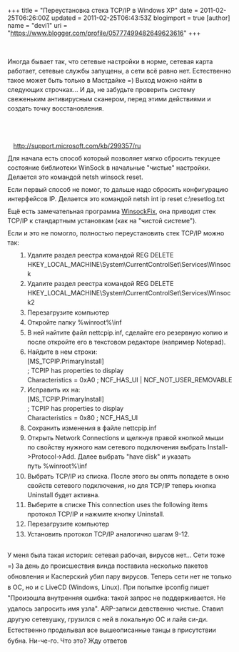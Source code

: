+++
title = "Переустановка стека TCP/IP в Windows XP"
date = 2011-02-25T06:26:00Z
updated = 2011-02-25T06:43:53Z
blogimport = true 
[author]
	name = "devi1"
	uri = "https://www.blogger.com/profile/05777499482649623616"
+++

<span class="Apple-style-span" style="font-family: sans-serif; font-size: 13px; line-height: 19px;"></span><br /><div style="line-height: 1.5em; margin-bottom: 0.5em; margin-left: 0px; margin-right: 0px; margin-top: 0.4em;">Иногда бывает так, что сетевые настройки в норме, сетевая карта работает, сетевые службы запущены, а сети всё равно нет. Естественно такое может быть только в Мастдайке =) Выход можно найти в следующих строчках... И да, не забудьте проверить систему свеженьким антивирусным сканером, перед этими действиями и создать точку восстановления.<br /><br /><a name='more'></a><br /><br /><a class="external free" href="http://support.microsoft.com/kb/299357/ru" rel="nofollow" style="background-attachment: initial; background-clip: initial; background-color: initial; background-image: url(http://wiki.mag-soft.ru/skins/vector/images/external-link-ltr-icon.png); background-origin: initial; background-position: 100% 50%; background-repeat: no-repeat no-repeat; color: #3366bb; padding-bottom: 0px; padding-left: 0px; padding-right: 13px; padding-top: 0px; text-decoration: none;">http://support.microsoft.com/kb/299357/ru</a></div><div style="line-height: 1.5em; margin-bottom: 0.5em; margin-left: 0px; margin-right: 0px; margin-top: 0.4em;">Для начала есть способ который позволяет мягко сбросить текущее состояние библиотеки WinSock в начальные "чистые" настройки. Делается это командой netsh winsock reset.</div><div style="line-height: 1.5em; margin-bottom: 0.5em; margin-left: 0px; margin-right: 0px; margin-top: 0.4em;">Если первый способ не помог, то дальше надо сбросить конфигурацию интерфейсов IP. Делается это командой netsh int ip reset c:\resetlog.txt</div><div style="line-height: 1.5em; margin-bottom: 0.5em; margin-left: 0px; margin-right: 0px; margin-top: 0.4em;">Ещё есть замечательная программа <a href="http://winsockfix.nl/">WinsockFix</a>,&nbsp;она приводит стек TCP/IP к стандартным установкам (как на "чистой системе").</div><div style="line-height: 1.5em; margin-bottom: 0.5em; margin-left: 0px; margin-right: 0px; margin-top: 0.4em;">Если и это не помогло, полностью переустановить стек TCP/IP можно так:</div><ol style="line-height: 1.5em; list-style-image: none; margin-bottom: 0px; margin-left: 3.2em; margin-right: 0px; margin-top: 0.3em; padding-bottom: 0px; padding-left: 0px; padding-right: 0px; padding-top: 0px;"><li style="margin-bottom: 0.1em;">Удалите раздел реестра командой REG DELETE HKEY_LOCAL_MACHINE\System\CurrentControlSet\Services\Winsock</li><li style="margin-bottom: 0.1em;">Удалите раздел реестра командой REG DELETE HKEY_LOCAL_MACHINE\System\CurrentControlSet\Services\Winsock2</li><li style="margin-bottom: 0.1em;">Перезагрузите компьютер</li><li style="margin-bottom: 0.1em;">Откройте папку&nbsp;%winroot%\inf</li><li style="margin-bottom: 0.1em;">В ней найтите файл nettcpip.inf, сделайте его резервную копию и после откройте его в текстовом редакторе (например Notepad).</li><li style="margin-bottom: 0.1em;">Найдите в нем строки:<br />[MS_TCPIP.PrimaryInstall]<br />; TCPIP has properties to display<br />Characteristics = 0xA0 ; NCF_HAS_UI | NCF_NOT_USER_REMOVABLE</li><li style="margin-bottom: 0.1em;">Исправить их на:<br />[MS_TCPIP.PrimaryInstall]<br />; TCPIP has properties to display<br />Characteristics = 0x80 ; NCF_HAS_UI</li><li style="margin-bottom: 0.1em;">Сохранить изменения в файле nettcpip.inf</li><li style="margin-bottom: 0.1em;">Открыть Network Connections и щелкнув правой кнопкой мыши по свойству нужного нам сетевого подключения выбрать Install-&gt;Protocol-&gt;Add. Далее выбрать "have disk" и указать путь&nbsp;%winroot%\inf</li><li style="margin-bottom: 0.1em;">Выбрать TCP/IP из списка. После этого вы опять попадете в окно свойств сетевого подключения, но для TCP/IP теперь кнопка Uninstall будет активна.</li><li style="margin-bottom: 0.1em;">Выберите в списке This connection uses the following items протокол TCP/IP и нажмите кнопку Uninstall.</li><li style="margin-bottom: 0.1em;">Перезагрузите компьютер</li><li style="margin-bottom: 0.1em;">Установить протокол TCP/IP аналогично шагам 9-12.</li></ol><div><span class="Apple-style-span" style="line-height: 24px;"><br /></span></div><div><span class="Apple-style-span" style="line-height: 24px;">У меня была такая история: сетевая рабочая, вирусов нет... Сети тоже =) За день до происшествия винда поставила несколько пакетов обновления и Касперский убил пару вирусов. Теперь сети нет не только в ОС, но и с LiveCD (Windows, Linux). При попытке ipconfig пишет "Произошла внутренняя ошибка: такой запрос не поддерживается. Не удалось запросить имя узла". ARP-записи девственно чистые. Ставил другую сетевушку, грузился с ней в локальную ОС и лайв си-ди. Естественно проделывал все вышеописанные танцы в присутствии бубна. Ни-че-го. Что это? Жду ответов</span></div>
